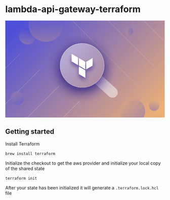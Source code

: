 # lambda-api-gateway-terraform

![Image](images/logo/IMG.png "Terraform")

## Getting started
Install Terraform
```
brew install terraform
```

Initialize the checkout to get the aws provider and initialize your local copy of the shared state
```
terraform init
```
After your state has been initialized it will generate a `.terraform.lock.hcl` file
